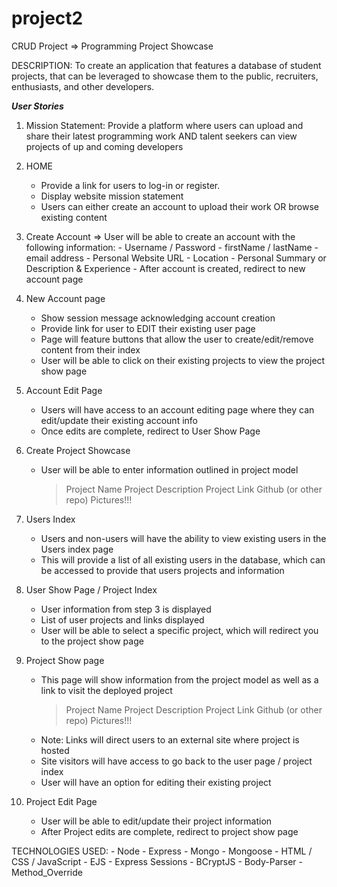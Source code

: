 # project2
CRUD Project => Programming Project Showcase

DESCRIPTION: To create an application that features a database of student projects, that can be leveraged to showcase them to the public, recruiters, enthusiasts, and other developers. 

***User Stories***
1) Mission Statement: Provide a platform where users can upload and share their latest programming work AND talent seekers can view projects of up and coming developers

2) HOME 
    - Provide a link for users to log-in or register. 
    - Display website mission statement 
    - Users can either create an account to upload their work OR browse existing content
        
3) Create Account
    => User will be able to create an account with the following information:
        - Username / Password
        - firstName / lastName
        - email address
        - Personal Website URL
        - Location
        - Personal Summary or Description & Experience
        - After account is created, redirect to new account page
        
4) New Account page 
    - Show session message acknowledging account creation
    - Provide link for user to EDIT their existing user page
    - Page will feature buttons that allow the user to create/edit/remove content from their index
    - User will be able to click on their existing projects to view the project show page
    
5) Account Edit Page
    - Users will have access to an account editing page where they can edit/update their existing account info
    - Once edits are complete, redirect to User Show Page
    
6) Create Project Showcase
    - User will be able to enter information outlined in project model
        > Project Name
        > Project Description
        > Project Link
        > Github (or other repo)
        > Pictures!!!

7) Users Index
    - Users and non-users will have the ability to view existing users in the Users index page
    - This will provide a list of all existing users in the database, which can be accessed to provide that users projects and information
        
8) User Show Page / Project Index
    - User information from step 3 is displayed
    - List of user projects and links displayed
    - User will be able to select a specific project, which will redirect you to the project show page

9) Project Show page
    - This page will show information from the project model as well as a link to visit the deployed project
        > Project Name
        > Project Description
        > Project Link
        > Github (or other repo)
        > Pictures!!!
    - Note: Links will direct users to an external site where project is hosted
    - Site visitors will have access to go back to the user page / project index
    - User will have an option for editing their existing project
    
10) Project Edit Page
    - User will be able to edit/update their project information
    - After Project edits are complete, redirect to project show page
    
TECHNOLOGIES USED:
    - Node
    - Express
    - Mongo
    - Mongoose
    - HTML / CSS / JavaScript
    - EJS
    - Express Sessions
    - BCryptJS
    - Body-Parser
    - Method_Override
    



